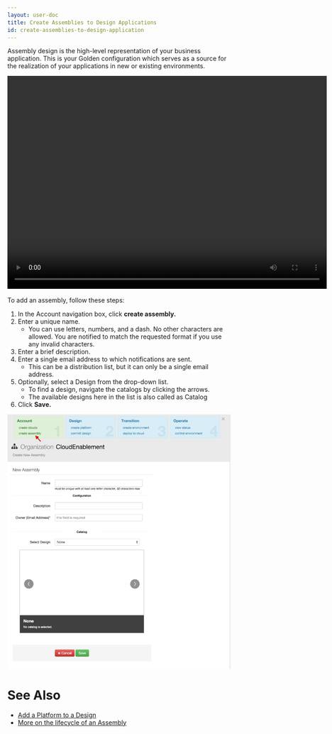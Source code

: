 ```yaml
---
layout: user-doc
title: Create Assemblies to Design Applications
id: create-assemblies-to-design-application
---
```


Assembly design is the high-level representation of your business application. This is your Golden configuration which serves as a source for the realization of your applications in new or existing environments.

<video width="720" height="480" preload="metadata" controls="" class="grovo-video">
    <source src="http://videos.grovo.com/walmart-oneops-0215_add-an-assembly_4668.webm?vpv=1" type="video/webm">
    Your browser does not implement HTML5 video.
</video>

To add an assembly, follow these steps:


1. In the Account navigation box, click **create assembly.**
2. Enter a unique name.
    * You can use letters, numbers, and a dash. No other characters are allowed. You are notified to match the requested format if you use any invalid characters.
3. Enter a brief description.
4. Enter a single email address to which notifications are sent.
    * This can be a distribution list, but it can only be a single email address.
5. Optionally, select a Design from the drop-down list.
    * To find a design, navigate the catalogs by clicking the arrows.
    * The available designs here in the list is also called as Catalog
6. Click **Save.**

![Assembly New](/assets/docs/local/images/assembly-new.png)

# See Also

* <a href="/user/design/add-a-platform-to-a-design.html">Add a Platform to a Design</a>
* <a href="/user/general/key-concepts.html#assembly">More on the lifecycle of an Assembly</a>
